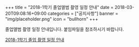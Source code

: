 +++
title = "2018-1학기 졸업앨범 촬영 일정 안내"
date = 2018-03-20T09:08:16+09:00
categories = ["공지사항"]
banner = "img/placeholder.png"
icon = "bullhorn"
+++

<!--more-->

졸업앨범 촬영 일정 안내입니다. 붙임파일을 참조하시기 바랍니다.

[2018-1학기 졸업 촬영 일정 안내](/atmoskor/files/2018-1학기_졸업앨범.pdf)
